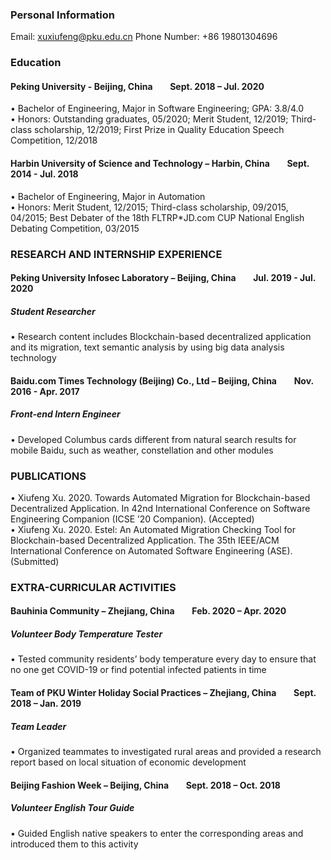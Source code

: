### Personal Information
Email: xuxiufeng@pku.edu.cn      Phone Number: +86 19801304696
### Education
#### Peking University - Beijing, China &ensp;&ensp;&ensp; Sept. 2018 – Jul. 2020
• Bachelor of Engineering, Major in Software Engineering; GPA: 3.8/4.0
<br>
• Honors: Outstanding graduates, 05/2020; Merit Student, 12/2019; Third-class scholarship, 12/2019; First Prize in Quality Education Speech Competition, 12/2018
#### Harbin University of Science and Technology – Harbin, China  &ensp;&ensp;&ensp; Sept. 2014 - Jul. 2018 
• Bachelor of Engineering, Major in Automation <br>
• Honors: Merit Student, 12/2015; Third-class scholarship, 09/2015, 04/2015; Best Debater of the 18th FLTRP*JD.com CUP National English Debating Competition, 03/2015


### RESEARCH AND INTERNSHIP EXPERIENCE
#### Peking University Infosec Laboratory – Beijing, China &ensp;&ensp;&ensp; Jul. 2019 - Jul. 2020 
##### Student Researcher
• Research content includes Blockchain-based decentralized application and its migration, text semantic
analysis by using big data analysis technology
#### Baidu.com Times Technology (Beijing) Co., Ltd – Beijing, China &ensp;&ensp;&ensp; Nov. 2016 - Apr. 2017 
##### Front-end Intern Engineer
• Developed Columbus cards different from natural search results for mobile Baidu, such as weather,
constellation and other modules


### PUBLICATIONS
• Xiufeng Xu. 2020. Towards Automated Migration for Blockchain-based Decentralized Application. In 42nd International Conference on Software Engineering Companion (ICSE ’20 Companion). (Accepted) <br>
• Xiufeng Xu. 2020. Estel: An Automated Migration Checking Tool for Blockchain-based Decentralized Application. The 35th IEEE/ACM International Conference on Automated Software Engineering (ASE). (Submitted)


### EXTRA-CURRICULAR ACTIVITIES
#### Bauhinia Community – Zhejiang, China &ensp;&ensp;&ensp; Feb. 2020 – Apr. 2020
##### Volunteer Body Temperature Tester
• Tested community residents’ body temperature every day to ensure that no one get COVID-19 or find potential infected patients in time
#### Team of PKU Winter Holiday Social Practices – Zhejiang, China &ensp;&ensp;&ensp; Sept. 2018 – Jan. 2019
##### Team Leader
• Organized teammates to investigated rural areas and provided a research report based on local situation of economic development
#### Beijing Fashion Week – Beijing, China &ensp;&ensp;&ensp; Sept. 2018 – Oct. 2018
##### Volunteer English Tour Guide
• Guided English native speakers to enter the corresponding areas and introduced them to this activity









